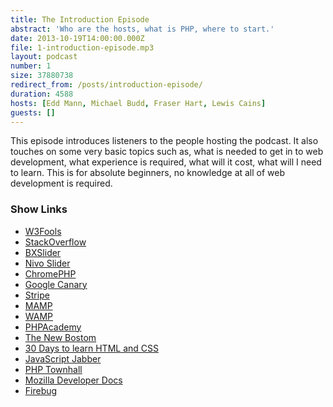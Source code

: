 ```yaml
---
title: The Introduction Episode
abstract: 'Who are the hosts, what is PHP, where to start.'
date: 2013-10-19T14:00:00.000Z
file: 1-introduction-episode.mp3
layout: podcast
number: 1
size: 37880738
redirect_from: /posts/introduction-episode/
duration: 4588
hosts: [Edd Mann, Michael Budd, Fraser Hart, Lewis Cains]
guests: []
---
```


This episode introduces listeners to the people hosting the podcast.
It also touches on some very basic topics such as, what is needed to get in to web development, what experience is required, what will it cost, what will I need to learn.
This is for absolute beginners, no knowledge at all of web development is required.

### Show Links

- [W3Fools](http://www.w3fools.com/)
- [StackOverflow](http://www.stackoverflow.com)
- [BXSlider](http://bxslider.com/)
- [Nivo Slider](http://dev7studios.com/nivo-slider/)
- [ChromePHP](https://github.com/ccampbell/chromephp)
- [Google Canary](http://www.google.co.uk/intl/en/chrome/browser/canary.html)
- [Stripe](https://stripe.com/gb)
- [MAMP](http://www.mamp.info)
- [WAMP](http://www.wampserver.com/en/)
- [PHPAcademy](http://www.youtube.com/user/phpacademy)
- [The New Bostom](http://www.youtube.com/user/thenewboston)
- [30 Days to learn HTML and CSS](http://freecourses.tutsplus.com/30-days-to-learn-html-and-css/index.html)
- [JavaScript Jabber](http://javascriptjabber.com/)
- [PHP Townhall](http://phptownhall.com/)
- [Mozilla Developer Docs](https://developer.mozilla.org/en-US/docs/Web)
- [Firebug](http://getfirebug.com/)
